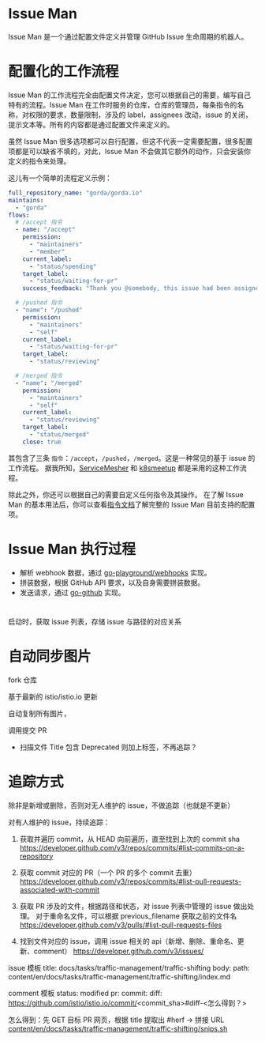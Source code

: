 # Issue Man

Issue Man 是一个通过配置文件定义并管理 GitHub Issue 生命周期的机器人。

# 配置化的工作流程

Issue Man 的工作流程完全由配置文件决定，您可以根据自己的需要，编写自己特有的流程。Issue Man 在工作时服务的仓库，仓库的管理员，每条指令的名称，对权限的要求，数量限制，涉及的 label，assignees 改动，issue 的关闭，提示文本等。所有的内容都是通过配置文件来定义的。

虽然 Issue Man 很多选项都可以自行配置，但这不代表一定需要配置，很多配置项都是可以缺省不填的，对此，Issue Man 不会做其它额外的动作，只会安装你定义的指令来处理。

这儿有一个简单的流程定义示例：

```yaml
full_repository_name: "gorda/gorda.io"
maintains:
  - "gorda"
flows:
  # /accept 指令
  - name: "/accept"
    permission:
      - "maintainers"
      - "member"
    current_label:
      - "status/spending"
    target_label:
      - "status/waiting-for-pr"
    success_feedback: "Thank you @somebody, this issue had been assigned to you."

  # /pushed 指令
  - "name": "/pushed"
    permission:
      - "maintainers"
      - "self"
    current_label:
      - "status/waiting-for-pr"
    target_label:
      - "status/reviewing"

  # /merged 指令
  - "name": "/merged"
    permission:
      - "maintainers"
      - "self"
    current_label:
      - "status/reviewing"
    target_label:
      - "status/merged"
    close: true
```

其包含了三条 `指令`：`/accept`，`/pushed`，`/merged`。这是一种常见的基于 issue 的工作流程。
据我所知，[ServiceMesher](https://github.com/servicemesher) 和 [k8smeetup](https://github.com/k8smeetup) 都是采用的这种工作流程。

除此之外，你还可以根据自己的需要自定义任何指令及其操作。
在了解 Issue Man 的基本用法后，你可以查看[指令文档](instruction.md)了解完整的 Issue Man 目前支持的配置项。

# Issue Man 执行过程

- 解析 webhook 数据，通过 [go-playground/webhooks](https://github.com/go-playground/webhooks) 实现。
- 拼装数据，根据 GitHub API 要求，以及自身需要拼装数据。
- 发送请求，通过 [go-github](https://github.com/google/go-github) 实现。

# 

启动时，获取 issue 列表，存储 issue 与路径的对应关系

# 自动同步图片

fork 仓库

基于最新的 istio/istio.io 更新

自动复制所有图片，

调用提交 PR 

- 扫描文件 Title 包含 Deprecated 则加上标签，不再追踪？

# 追踪方式

除非是新增或删除，否则对无人维护的 issue，不做追踪（也就是不更新）

对有人维护的 issue，持续追踪：

1. 获取并遍历 commit，从 HEAD 向前遍历，直至找到上次的 commit sha
https://developer.github.com/v3/repos/commits/#list-commits-on-a-repository

1. 获取 commit 对应的 PR（一个 PR 的多个 commit 去重）
https://developer.github.com/v3/repos/commits/#list-pull-requests-associated-with-commit

1. 获取 PR 涉及的文件，根据路径和状态，对 issue 列表中管理的 issue 做出处理。
对于重命名文件，可以根据 previous_filename 获取之前的文件名
https://developer.github.com/v3/pulls/#list-pull-requests-files

1. 找到文件对应的 issue，调用 issue 相关的 api（新增、删除、重命名、更新、comment）
https://developer.github.com/v3/issues/

issue 模板
title: 
  docs/tasks/traffic-management/traffic-shifting
body: 
  path: content/en/docs/tasks/traffic-management/traffic-shifting/index.md

comment 模板
status: modified
pr: 
commit: 
diff: https://github.com/istio/istio.io/commit/<commit_sha>#diff-<怎么得到？>

怎么得到：先 GET 目标 PR 网页，根据 title 提取出 #herf -> 拼接 URL
<a title="content/en/docs/tasks/traffic-management/traffic-shifting/snips.sh"
class="link-gray-dark"
href="#diff-7999b90bd19e931533e1a7f4c86c44f4">content/en/docs/tasks/traffic-management/traffic-shifting/snips.sh</a>